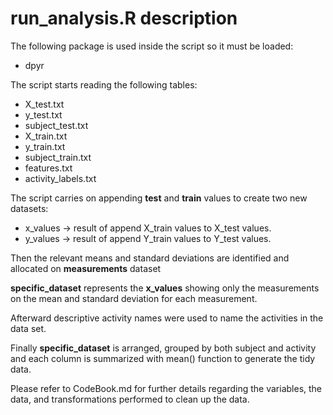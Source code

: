# run_analysis.R description

The following package is used inside the script so it must be loaded:
- dpyr

The script starts reading the following tables:
- X_test.txt
- y_test.txt
- subject_test.txt
- X_train.txt
- y_train.txt
- subject_train.txt
- features.txt
- activity_labels.txt

The script carries on appending **test** and **train** values to create two new datasets:
- x_values -> result of append X_train values to X_test values.
- y_values -> result of append Y_train values to Y_test values.

Then the relevant means and standard deviations are identified and allocated on **measurements** dataset

**specific_dataset** represents the **x_values** showing only the measurements on the mean and standard deviation for each measurement.

Afterward descriptive activity names were used to name the activities in the data set.

Finally **specific_dataset** is arranged, grouped by both subject and activity and each column is summarized with mean() function to generate the tidy data. 

Please refer to CodeBook.md for further details regarding the variables, the data, and transformations performed to clean up the data.
